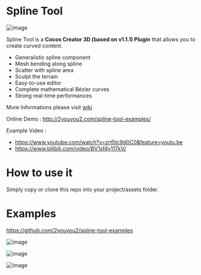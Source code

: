 
# Spline Tool

![image](https://user-images.githubusercontent.com/1862402/87893081-63a38f00-ca71-11ea-9acb-a1c5287eecfd.png)

Spline Tool is a **Cocos Creator 3D (based on v1.1.1) Plugin** that allows you to create curved content.
 - Generalistic spline component
 - Mesh bending along spline
 - Scatter with spline area
 - Sculpt the terrain 
 - Easy-to-use editor
 - Complete mathematical Bézier curves
 - Strong real-time performances
 
More Informations please visit [wiki](https://github.com/2youyou2/spline-tool/wiki)

Online Demo : http://2youyou2.com/spline-tool-examples/

Example Video : 
 - https://www.youtube.com/watch?v=zrt5tc9d0C0&feature=youtu.be 
 - https://www.bilibili.com/video/BV1sf4y117kV/

# How to use it

Simply copy or clone this repo into your project/assets folder. 

# Examples

https://github.com/2youyou2/spline-tool-examples

![image](https://user-images.githubusercontent.com/1862402/85509351-69e84c00-b628-11ea-8ac1-2ec03d5c19db.png)

![image](https://user-images.githubusercontent.com/1862402/87893198-c7c65300-ca71-11ea-8e7b-6c2227be7853.png)

![image](https://user-images.githubusercontent.com/1862402/85941870-3410d380-b958-11ea-843c-9ea99dcdd21d.png)


